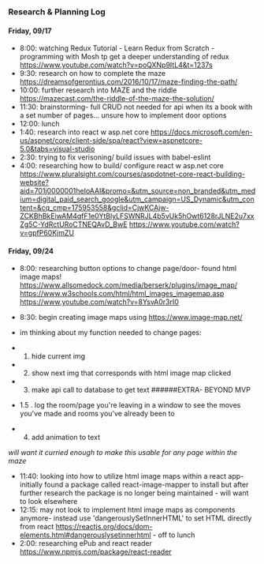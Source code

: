 ### Research & Planning Log
#### Friday, 09/17
* 8:00: watching Redux Tutorial - Learn Redux from Scratch - programming with Mosh tp get a deeper understanding of redux https://www.youtube.com/watch?v=poQXNp9ItL4&t=1237s
* 9:30: research on how to complete the maze https://dreamsofgerontius.com/2016/10/17/maze-finding-the-path/
* 10:00: further research into MAZE and the riddle https://mazecast.com/the-riddle-of-the-maze-the-solution/
* 11:30: brainstorming- full CRUD not needed for api when its a book with a set number of pages... unsure how to implement door options
* 12:00: lunch
* 1:40: research into react w asp.net core https://docs.microsoft.com/en-us/aspnet/core/client-side/spa/react?view=aspnetcore-5.0&tabs=visual-studio
* 2:30: trying to fix verisoning/ build issues with babel-eslint
* 4:00: researching how to build/ configure react w asp.net core https://www.pluralsight.com/courses/aspdotnet-core-react-building-website?aid=701j0000001heIoAAI&promo=&utm_source=non_branded&utm_medium=digital_paid_search_google&utm_campaign=US_Dynamic&utm_content=&cq_cmp=175953558&gclid=CjwKCAjw-ZCKBhBkEiwAM4qfF1e0YtBlyLFSWNRJL4b5vUk5hOwt6128rJLNE2u7xxZg5C-YdRctURoCTNEQAvD_BwE  https://www.youtube.com/watch?v=gpfP60KjmZU




#### Friday, 09/24
* 8:00: researching button options to change page/door- found html image maps! https://www.allsomedock.com/media/berserk/plugins/image_map/ https://www.w3schools.com/html/html_images_imagemap.asp https://www.youtube.com/watch?v=8YsvA0r3rI0
* 8:30: begin creating image maps using https://www.image-map.net/


* im thinking about my function needed to change pages:
* 1. hide current img
* 2. show next img that corresponds with html image map clicked
* 3. make api call to database to get text 
######EXTRA- BEYOND MVP
* 1.5 . log the room/page you're leaving in a window to see the moves you've made and rooms you've already been to
* 4. add animation to text 

_will want it curried enough to make this usable for any page within the maze_




* 11:40: looking into how to utilize html image maps within a react app- initially found a package called react-image-mapper to install but after further research the package is no longer being maintained - will want to look elsewhere
* 12:15: may not look to implement html image maps as components anymore- instead use 'dangerouslySetInnerHTML' to set HTML directly from react https://reactjs.org/docs/dom-elements.html#dangerouslysetinnerhtml - off to lunch
* 2:00: researching ePub and react reader https://www.npmjs.com/package/react-reader